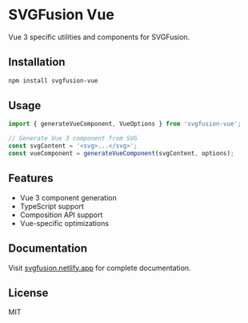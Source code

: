 # SVGFusion Vue

Vue 3 specific utilities and components for SVGFusion.

## Installation

```bash
npm install svgfusion-vue
```

## Usage

```typescript
import { generateVueComponent, VueOptions } from 'svgfusion-vue';

// Generate Vue 3 component from SVG
const svgContent = '<svg>...</svg>';
const vueComponent = generateVueComponent(svgContent, options);
```

## Features

- Vue 3 component generation
- TypeScript support
- Composition API support
- Vue-specific optimizations

## Documentation

Visit [svgfusion.netlify.app](https://svgfusion.netlify.app) for complete documentation.

## License

MIT
